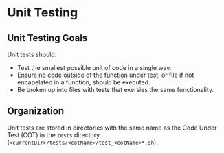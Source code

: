 # Unit Testing

## Unit Testing Goals

Unit tests should:

- Test the smallest possible unit of code in a single way.
- Ensure no code outside of the function under test, or file if not encapelated in a function, should be executed.
- Be broken up into files with tests that exersies the same functionality.

## Organization

Unit tests are stored in directories with the same name as the Code Under Test (COT) in the `tests` directory (`<currentDir>/tests/<cotName>/test_<cotName>*.sh`).

